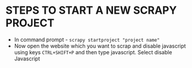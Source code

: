 # STEPS TO START A NEW SCRAPY PROJECT
<ul>
  <li>In command prompt - <code>scrapy startproject "project name"</code></li>
  <li>Now open the website which you want to scrap and disable javascript using keys <code>CTRL+SHIFT+P</code> and then type javascript. Select disable Javascript</li>
 </ul>
